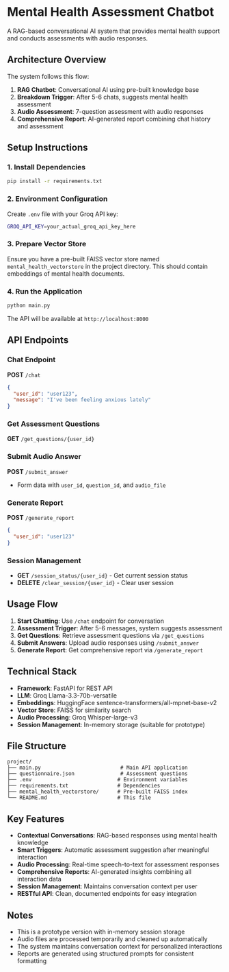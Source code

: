 # Mental Health Assessment Chatbot

A RAG-based conversational AI system that provides mental health support and conducts assessments with audio responses.

## Architecture Overview

The system follows this flow:
1. **RAG Chatbot**: Conversational AI using pre-built knowledge base
2. **Breakdown Trigger**: After 5-6 chats, suggests mental health assessment  
3. **Audio Assessment**: 7-question assessment with audio responses
4. **Comprehensive Report**: AI-generated report combining chat history and assessment

## Setup Instructions

### 1. Install Dependencies
```bash
pip install -r requirements.txt
```

### 2. Environment Configuration
Create `.env` file with your Groq API key:
```bash
GROQ_API_KEY=your_actual_groq_api_key_here
```

### 3. Prepare Vector Store
Ensure you have a pre-built FAISS vector store named `mental_health_vectorstore` in the project directory. This should contain embeddings of mental health documents.

### 4. Run the Application
```bash
python main.py
```

The API will be available at `http://localhost:8000`

## API Endpoints

### Chat Endpoint
**POST** `/chat`
```json
{
  "user_id": "user123",
  "message": "I've been feeling anxious lately"
}
```

### Get Assessment Questions
**GET** `/get_questions/{user_id}`

### Submit Audio Answer
**POST** `/submit_answer`
- Form data with `user_id`, `question_id`, and `audio_file`

### Generate Report
**POST** `/generate_report`
```json
{
  "user_id": "user123"
}
```

### Session Management
- **GET** `/session_status/{user_id}` - Get current session status
- **DELETE** `/clear_session/{user_id}` - Clear user session

## Usage Flow

1. **Start Chatting**: Use `/chat` endpoint for conversation
2. **Assessment Trigger**: After 5-6 messages, system suggests assessment
3. **Get Questions**: Retrieve assessment questions via `/get_questions`
4. **Submit Answers**: Upload audio responses using `/submit_answer`
5. **Generate Report**: Get comprehensive report via `/generate_report`

## Technical Stack

- **Framework**: FastAPI for REST API
- **LLM**: Groq Llama-3.3-70b-versatile
- **Embeddings**: HuggingFace sentence-transformers/all-mpnet-base-v2
- **Vector Store**: FAISS for similarity search
- **Audio Processing**: Groq Whisper-large-v3
- **Session Management**: In-memory storage (suitable for prototype)

## File Structure
```
project/
├── main.py                          # Main API application
├── questionnaire.json               # Assessment questions
├── .env                            # Environment variables
├── requirements.txt                # Dependencies
├── mental_health_vectorstore/      # Pre-built FAISS index
└── README.md                       # This file
```

## Key Features

- **Contextual Conversations**: RAG-based responses using mental health knowledge
- **Smart Triggers**: Automatic assessment suggestion after meaningful interaction
- **Audio Processing**: Real-time speech-to-text for assessment responses
- **Comprehensive Reports**: AI-generated insights combining all interaction data
- **Session Management**: Maintains conversation context per user
- **RESTful API**: Clean, documented endpoints for easy integration

## Notes

- This is a prototype version with in-memory session storage
- Audio files are processed temporarily and cleaned up automatically
- The system maintains conversation context for personalized interactions
- Reports are generated using structured prompts for consistent formatting